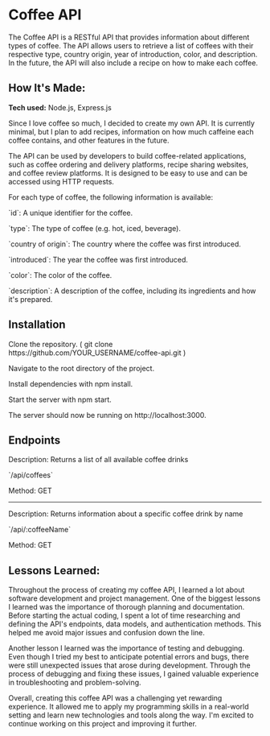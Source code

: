 # Coffee API
The Coffee API is a RESTful API that provides information about different types of coffee. The API allows users to retrieve a list of coffees with their respective type, country origin, year of introduction, color, and description. In the future, the API will also include a recipe on how to make each coffee.

## How It's Made:

**Tech used:** Node.js, Express.js

<p>Since I love coffee so much, I decided to create my own API. It is currently minimal, but I plan to add recipes, information on how much caffeine each coffee contains, and other features in the future.</p>
<p>The API can be used by developers to build coffee-related applications, such as coffee ordering and delivery platforms, recipe sharing websites, and coffee review platforms. It is designed to be easy to use and can be accessed using HTTP requests.</p>

<p>For each type of coffee, the following information is available:</p>

<p>`id`: A unique identifier for the coffee.</p>
<p>`type`: The type of coffee (e.g. hot, iced, beverage).</p>
<p>`country of origin`: The country where the coffee was first introduced.</p>
<p>`introduced`: The year the coffee was first introduced.</p>
<p>`color`: The color of the coffee.</p>
<p>`description`: A description of the coffee, including its ingredients and how it's prepared.</p>

## Installation

<p>Clone the repository. ( git clone https://github.com/YOUR_USERNAME/coffee-api.git )<p/>
<p>Navigate to the root directory of the project.</p>
<p>Install dependencies with npm install.<p/>
<p>Start the server with npm start.<p/>
<p>The server should now be running on http://localhost:3000.<p/>

## Endpoints
<p>Description: Returns a list of all available coffee drinks</p>
<p>`/api/coffees`</p>
<p>Method: GET</p>

<hr>
<p>Description: Returns information about a specific coffee drink by name</p>
<p>`/api/:coffeeName`</p>
<p>Method: GET</p>


## Lessons Learned:

<p>Throughout the process of creating my coffee API, I learned a lot about software development and project management. One of the biggest lessons I learned was the importance of thorough planning and documentation. Before starting the actual coding, I spent a lot of time researching and defining the API's endpoints, data models, and authentication methods. This helped me avoid major issues and confusion down the line.</p>

<p>Another lesson I learned was the importance of testing and debugging. Even though I tried my best to anticipate potential errors and bugs, there were still unexpected issues that arose during development. Through the process of debugging and fixing these issues, I gained valuable experience in troubleshooting and problem-solving.</p>

<p>Overall, creating this coffee API was a challenging yet rewarding experience. It allowed me to apply my programming skills in a real-world setting and learn new technologies and tools along the way. I'm excited to continue working on this project and improving it further.</p>


